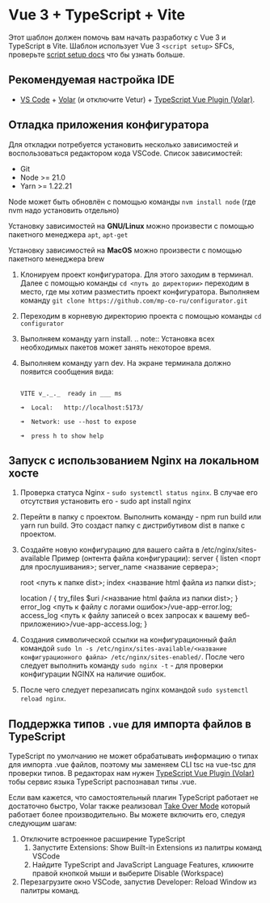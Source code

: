 # Vue 3 + TypeScript + Vite

Этот шаблон должен помочь вам начать разработку с Vue 3 и TypeScript в Vite. Шаблон использует Vue 3 `<script setup>` SFCs, проверьте [script setup docs](https://v3.vuejs.org/api/sfc-script-setup.html#sfc-script-setup) что бы узнать больше.

## Рекомендуемая настройка IDE

- [VS Code](https://code.visualstudio.com/) + [Volar](https://marketplace.visualstudio.com/items?itemName=Vue.volar) (и отключите Vetur) + [TypeScript Vue Plugin (Volar)](https://marketplace.visualstudio.com/items?itemName=Vue.vscode-typescript-vue-plugin).

## Отладка приложения конфигуратора

Для откладки потребуется установить несколько зависимостей и воспользоваться редактором кода VSCode.
Список зависимостей:

 - Git
 - Node >= 21.0 
 - Yarn >= 1.22.21

Node может быть обновлён с помощью команды `nvm install node`
(где nvm надо установить отдельно)

Установку зависимостей на **GNU/Linux** можно произвести с помощью пакетного менеджера `apt`, `apt-get`

Установку зависимостей на **MacOS** можно произвести с помощью пакетного менеджера brew

1. Клонируем проект конфигуратора.
   Для этого заходим в терминал. Далее с помощью команды 
   `cd <путь до директории>`
   переходим в место, где мы хотим разместить проект конфигуратора.
   Выполняем команду 
   `git clone https://github.com/mp-co-ru/configurator.git`
2. Переходим в корневую директорию проекта с помощью команды `cd configurator`
3. Выполняем команду yarn install.
    .. note::
       Установка всех необходимых пакетов может занять некоторое время.
4. Выполняем команду yarn dev. 
   На экране терминала должно появится сообщения вида:
   
   ```

   VITE v_._._  ready in ___ ms

   ➜  Local:   http://localhost:5173/

   ➜  Network: use --host to expose

   ➜  press h to show help
   
   ```

## Запуск с использованием Nginx на локальном хосте

1. Проверка статуса  Nginx - `sudo systemctl status nginx`. В случае его отсутствия установить его - sudo apt 
   install nginx
2. Перейти в папку с проектом. Выполнить команду - npm run build или yarn run build.
   Это создаст папку с дистрибутивом dist в папке с проектом.
3. Создайте новую конфигурацию для вашего сайта в /etc/nginx/sites-available
   Пример (онтента файла конфигурации):
   server {
    listen <порт для прослушивания>;
    server_name <название сервера>;

    root <путь к папке dist>;
    index <название html файла из папки dist>;

    location / {
        try_files $uri /<название html файла из папки dist>;
    }
    error_log  <путь к файлу с логами ошибок>/vue-app-error.log;
    access_log <путь к файлу записей о всех запросах к вашему веб-приложению>/vue-app-access.log;
   }
4. Создания символической ссылки на конфигурационный файл командой 
   `sudo ln -s /etc/nginx/sites-available/<название конфигурационного файла> /etc/nginx/sites-enabled/`. После чего следует выполнить команду `sudo nginx -t` - для проверки конфигурации NGINX на наличие ошибок.
5. После чего следует перезаписать nginx командой `sudo systemctl reload nginx`. 

## Поддержка типов `.vue` для импорта файлов в TypeScript

TypeScript по умолчанию не может обрабатывать информацию о типах для импорта .vue файлов, поэтому мы заменяем CLI tsc на vue-tsc для проверки типов. В редакторах нам нужен [TypeScript Vue Plugin (Volar)](https://marketplace.visualstudio.com/items?itemName=Vue.vscode-typescript-vue-plugin) тобы сервис языка TypeScript распознавал типы .vue.

Если вам кажется, что самостоятельный плагин TypeScript работает не достаточно быстро, Volar также реализовал [Take Over Mode](https://github.com/johnsoncodehk/volar/discussions/471#discussioncomment-1361669) который работает более производительно. Вы можете включить его, следуя следующим шагам:

1. Отключите встроенное расширение TypeScript
    1. Запустите Extensions: Show Built-in Extensions из палитры команд VSCode
    2. Найдите TypeScript and JavaScript Language Features, кликните правой кнопкой мыши и выберите Disable (Workspace)
2. Перезагрузите окно VSCode, запустив Developer: Reload Window из палитры команд.